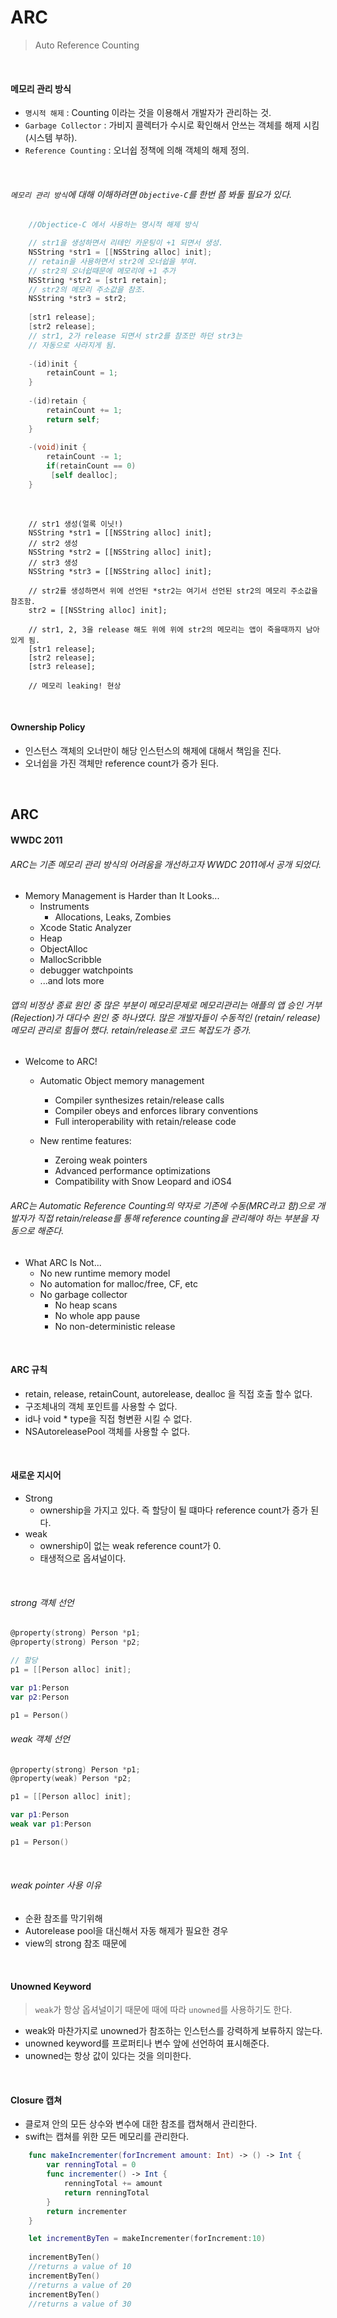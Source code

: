 # ARC
> Auto Reference Counting

<br>

#### 메모리 관리 방식
- `명시적 해제` : Counting 이라는 것을 이용해서 개발자가 관리하는 것.
- `Garbage Collector` : 가비지 콜렉터가 수시로 확인해서 안쓰는 객체를 해제 시킴(시스템 부하).
- `Reference Counting` : 오너쉽 정책에 의해 객체의 해제 정의.

<br>

###### `메모리 관리 방식`에 대해 이해하려면 `Objective-C`를 한번 쯤 봐둘 필요가 있다.

```objective-c
	//Objectice-C 에서 사용하는 명시적 해제 방식

	// str1을 생성하면서 리테인 카운팅이 +1 되면서 생성.
	NSString *str1 = [[NSString alloc] init];
	// retain을 사용하면서 str2에 오너쉽을 부여.
	// str2의 오너쉽때문에 메모리에 +1 추가
	NSString *str2 = [str1 retain];
	// str2의 메모리 주소값을 참조. 
	NSString *str3 = str2; 
	
	[str1 release];
	[str2 release];
	// str1, 2가 release 되면서 str2를 참조만 하던 str3는
	// 자동으로 사라지게 됨.
	
	-(id)init {
		retainCount = 1;
	}
	
	-(id)retain {
		retainCount += 1;
		return self;
	}
	
	-(void)init {
		retainCount -= 1;
		if(retainCount == 0)
		 [self dealloc];
	}
```

<br>

```objectice-c
	// str1 생성(얼록 이닛!)
	NSString *str1 = [[NSString alloc] init];
	// str2 생성
	NSString *str2 = [[NSString alloc] init];
	// str3 생성
	NSString *str3 = [[NSString alloc] init];
	
	// str2를 생성하면서 위에 선언된 *str2는 여기서 선언된 str2의 메모리 주소값을 참조함.
	str2 = [[NSString alloc] init];
	
	// str1, 2, 3을 release 해도 위에 위에 str2의 메모리는 앱이 죽을때까지 남아있게 됨.
	[str1 release];
	[str2 release];
	[str3 release];
	
	// 메모리 leaking! 현상
```

<br>

#### Ownership Policy
- 인스턴스 객체의 오너만이 해당 인스턴스의 해제에 대해서 책임을 진다.
- 오너쉽을 가진 객체만 reference count가 증가 된다.

<br>

## ARC

#### WWDC 2011

###### ARC는 기존 메모리 관리 방식의 어려움을 개선하고자 WWDC 2011에서 공개 되었다.

- Memory Management is Harder than It Looks...
	- Instruments
		- Allocations, Leaks, Zombies
	- Xcode Static Analyzer
	- Heap
	- ObjectAlloc
	- MallocScribble
	- debugger watchpoints
	- ...and lots more 

###### 앱의 비정상 종료 원인 중 많은 부분이 메모리문제로 메모리관리는 애플의 앱 승인 거부(Rejection)가 대다수 원인 중 하나였다. 많은 개발자들이 수동적인 (retain/ release) 메모리 관리로 힘들어 했다. retain/release로 코드 복잡도가 증가.

- Welcome to ARC!
	- Automatic Object memory management
		- Compiler synthesizes retain/release calls
		- Compiler obeys and enforces library conventions
		- Full interoperability with retain/release code
	
	- New rentime features:
		- Zeroing weak pointers
		- Advanced performance optimizations
		- Compatibility with Snow Leopard and iOS4

###### ARC는 Automatic Reference Counting의 약자로 기존에 수동(MRC라고 함)으로 개발자가 직접 retain/release를 통해 reference counting을 관리해야 하는 부분을 자동으로 해준다.

- What ARC Is Not...
	- No new runtime memory model
	- No automation for malloc/free, CF, etc
	- No garbage collector
		- No heap scans
		- No whole app pause
		- No non-deterministic release

<br>

#### ARC 규칙
- retain, release, retainCount, autorelease, dealloc 을 직접 호출 할수 없다.
- 구조체내의 객체 포인트를 사용할 수 없다.
- id나 void * type을 직접 형변환 시킬 수 없다.
- NSAutoreleasePool 객체를 사용할 수 없다.

<br>

#### 새로운 지시어
- Strong
	- ownership을 가지고 있다. 즉 할당이 될 떄마다 reference count가 증가 된다.
- weak
	- ownership이 없는 weak reference count가 0.
	- 태생적으로 옵셔널이다.

<br>

###### strong 객체 선언

```objective-c
@property(strong) Person *p1;
@property(strong) Person *p2;

// 할당
p1 = [[Person alloc] init];
```

```swift
var p1:Person
var p2:Person

p1 = Person()
```

###### weak 객체 선언

```objective-c
@property(strong) Person *p1;
@property(weak) Person *p2;

p1 = [[Person alloc] init];
```

```swift
var p1:Person
weak var p1:Person

p1 = Person()
```

<br>

###### weak pointer 사용 이유
- 순환 참조를 막기위해
- Autorelease pool을 대신해서 자동 해제가 필요한 경우
- view의 strong 참조 때문에

<br>

#### Unowned Keyword
> `weak`가 항상 옵셔널이기 때문에 때에 따라 `unowned`를 사용하기도 한다.

- weak와 마찬가지로 unowned가 참조하는 인스턴스를 강력하게 보류하지 않는다.
- unowned keyword를 프로퍼티나 변수 앞에 선언하여 표시해준다.
- unowned는 항상 값이 있다는 것을 의미한다.

<br>

#### Closure 캡쳐
- 클로져 안의 모든 상수와 변수에 대한 참조를 캡쳐해서 관리한다.
- swift는 캡쳐를 위한 모든 메모리를 관리한다.

```swift
	func makeIncrementer(forIncrement amount: Int) -> () -> Int {
		var renningTotal = 0
		func incrementer() -> Int {
			renningTotal += amount
			return renningTotal
		}
		return incrementer
	}
```

```swift
	let incrementByTen = makeIncrementer(forIncrement:10)
	
	incrementByTen()
	//returns a value of 10
	incrementByTen()
	//returns a value of 20
	incrementByTen()
	//returns a value of 30
```